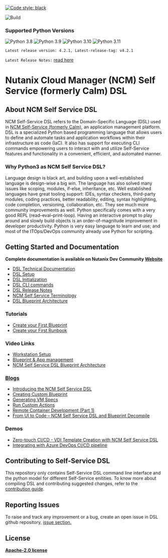 [![Code style: black](https://img.shields.io/badge/code%20style-black-000000.svg)](https://github.com/ambv/black)

![Build](https://github.com/nutanix/calm-dsl/workflows/Setup%20&%20build%20calm-dsl/badge.svg)

### Supported Python Versions

![Python 3.8](https://img.shields.io/badge/python-3.8-blue)
![Python 3.9](https://img.shields.io/badge/python-3.9-blue)
![Python 3.10](https://img.shields.io/badge/python-3.10-blue)
![Python 3.11](https://img.shields.io/badge/python-3.11-blue)

`Latest release version: 4.2.1, Latest-release-tag: v4.2.1`

`Latest Release Notes:` [read here](https://github.com/nutanix/calm-dsl/tree/master/release-notes/4.2.1)


# Nutanix Cloud Manager (NCM) Self Service (formerly Calm) DSL

## About NCM Self Service DSL

NCM Self-Service DSL refers to the Domain-Specific Language (DSL) used in [NCM Self-Service (formerly Calm)](https://www.nutanix.com/products/cloud-manager/self-service), an application management platform. DSL is a specialized Python based programming language that allows users to define and automate tasks and application workflows within their infrastructure as code (IaC). It also has support for executing CLI commands empowering users to interact with and utilize Self-Service features and functionality in a convenient, efficient, and automated manner. 

### Why Python3 as NCM Self Service DSL?

Language design is black art, and building upon a well-established language is design-wise a big win. The language has also solved many issues like scoping, modules, if-else, inheritance, etc. Well established languages have great tooling support: IDEs, syntax checkers, third-party modules, coding practices, better readability, editing, syntax highlighting, code completion, versioning, collaboration, etc. They see much more community improvements as well. Python specifically comes with a very good REPL (read–eval–print-loop). Having an interactive prompt to play around and slowly build objects is an order-of-magnitude improvement in developer productivity. Python is very easy language to learn and use; and most of the ITOps/DevOps community already use Python for scripting.

## Getting Started and Documentation

**Complete documentation is available on Nutanix Dev Community [Website](https://www.nutanix.dev/self-service-dsl/)**

 - [DSL Technical Documentation](https://www.nutanix.dev/docs/self-service-dsl/)
 - [DSL Setup](https://www.nutanix.dev/docs/self-service-dsl/setup/)
 - [DSL Initialization](https://www.nutanix.dev/docs/self-service-dsl/initialization/)
 - [DSL CLI commands](https://www.nutanix.dev/docs/self-service-dsl/getting-started/commands/)
 - [DSL Release Notes](https://github.com/nutanix/calm-dsl/tree/master/release-notes)
 - [NCM Self Service Terminology](https://github.com/nutanix/calm-dsl/tree/master/docs/01-Calm-Terminology)
 - [DSL Blueprint Architecture](https://www.nutanix.dev/docs/self-service-dsl/models/Blueprint/)

 ### Tutorials
 - [Create your First Blueprint](https://www.nutanix.dev/docs/self-service-dsl/tutorial/first_blueprint/)
 - [Create your First Runbook](https://www.nutanix.dev/docs/self-service-dsl/tutorial/first_runbook/)

### Video Links
 - [Workstation Setup](https://youtu.be/uIZmHQhioZg)
 - [Blueprint & App management](https://youtu.be/jb-ZllhaROs)
 - [NCM Self Service DSL Blueprint Architecture](https://youtu.be/Y-6eq91rtSw)

### [Blogs](https://www.nutanix.dev/calm-dsl/)
 - [Introducing the NCM Self Service DSL](https://www.nutanix.dev/2020/03/17/introducing-the-nutanix-calm-dsl/)
 - [Creating Custom Blueprint](https://www.nutanix.dev/2020/03/30/nutanix-calm-dsl-creating-custom-blueprint/)
 - [Generating VM Specs](https://www.nutanix.dev/2020/04/06/nutanix-calm-dsl-generating-vm-specs/)
 - [Run Custom Actions](https://www.nutanix.dev/2020/04/17/nutanix-calm-dsl-run-custom-actions/)
 - [Remote Container Development (Part 1)](https://www.nutanix.dev/2020/04/24/nutanix-calm-dsl-remote-container-development-part-1/)
 - [From UI to Code – NCM Self Service DSL and Blueprint Decompile](https://www.nutanix.dev/2020/07/20/from-ui-to-code-calm-dsl-and-blueprint-decompile/)

### Demos
 - [Zero-touch CI/CD - VDI Template Creation with NCM Self Service DSL](https://youtu.be/5k_K7idGxsI)
 - [Integrating with Azure DevOps CI/CD pipeline](https://youtu.be/496bvlIi4pk)

## Contributing to Self-Service DSL

This repository only contains Self-Service DSL command line interface and the python model for different Self-Service enitities. To know more about compiling DSL and contributing suggested changes, refer to the [contribution guide](https://www.nutanix.dev/docs/self-service-dsl/contributions/).

## Reporting Issues

To raise and track any improvement or a bug, create an open issue in DSL github repository, [issue section.](https://github.com/nutanix/calm-dsl/issues)

## License

**[Apache-2.0 license](https://github.com/nutanix/calm-dsl/blob/master/LICENSE)**